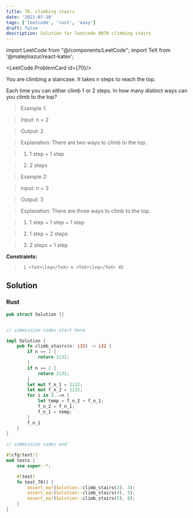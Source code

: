 ```yaml
---
title: 70. climbing stairs
date: '2021-07-10'
tags: ['leetcode', 'rust', 'easy']
draft: false
description: Solution for leetcode 0070 climbing stairs
---
```

import LeetCode from "@/components/LeetCode";
import TeX from '@matejmazur/react-katex';

<LeetCode.ProblemCard id={70}/>
 

  You are climbing a staircase. It takes n steps to reach the top.

  Each time you can either climb 1 or 2 steps. In how many distinct ways can you climb to the top?

   

 >   Example 1:

  

 >   Input: n <TeX>=</TeX> 2

 >   Output: 2

 >   Explanation: There are two ways to climb to the top.

 >   1. 1 step + 1 step

 >   2. 2 steps

  

 >   Example 2:

  

 >   Input: n <TeX>=</TeX> 3

 >   Output: 3

 >   Explanation: There are three ways to climb to the top.

 >   1. 1 step + 1 step + 1 step

 >   2. 1 step + 2 steps

 >   3. 2 steps + 1 step

  

   

  **Constraints:**

  

 >   	1 <TeX>\leq</TeX> n <TeX>\leq</TeX> 45


## Solution
### Rust
```rust
pub struct Solution {}


// submission codes start here

impl Solution {
    pub fn climb_stairs(n: i32) -> i32 {
        if n == 1 {
            return 1i32;
        }
        if n == 2 {
            return 2i32;
        }
        let mut f_n_1 = 2i32;
        let mut f_n_2 = 1i32;
        for i in 3..=n {
            let temp = f_n_2 + f_n_1;
            f_n_2 = f_n_1;
            f_n_1 = temp;
        }
        f_n_1
    }
}

// submission codes end

#[cfg(test)]
mod tests {
    use super::*;

    #[test]
    fn test_70() {
        assert_eq!(Solution::climb_stairs(3), 3);
        assert_eq!(Solution::climb_stairs(4), 5);
        assert_eq!(Solution::climb_stairs(5), 8);
    }
}

```
